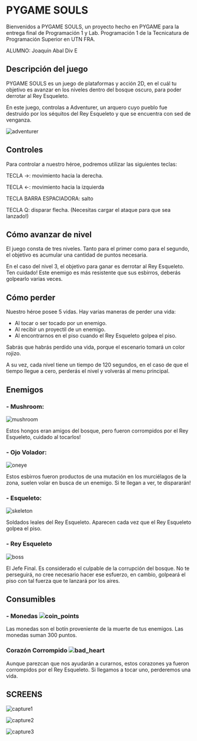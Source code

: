 # PYGAME SOULS

Bienvenidos a PYGAME SOULS, un proyecto hecho en PYGAME para la entrega final de Programación 1 y Lab. Programación 1 de la Tecnicatura de Programación Superior en UTN FRA.

ALUMNO:
Joaquín Abal
Div E

## Descripción del juego

PYGAME SOULS es un juego de plataformas y acción 2D, en el cuál tu objetivo es avanzar en los niveles dentro del bosque oscuro, para poder derrotar al Rey Esqueleto.

En este juego, controlas a Adventurer, un arquero cuyo pueblo fue destruido por los séquitos del Rey Esqueleto y que se encuentra con sed de venganza.

![adventurer](https://github.com/joaquinabal/game_py_new/assets/88854241/4a1299d2-d189-4e8b-9ac2-9c032546955d)
## Controles
Para controlar a nuestro héroe, podremos utilizar las siguientes teclas:

TECLA →: movimiento hacia la derecha.

TECLA ←: movimiento hacia la izquierda

TECLA BARRA ESPACIADORA: salto

TECLA Q: disparar flecha. (Necesitas cargar el ataque para que sea lanzado!)
## Cómo avanzar de nivel
El juego consta de tres niveles.
Tanto para el primer como para el segundo, el objetivo es acumular una cantidad de puntos necesaria.

En el caso del nivel 3, el objetivo para ganar es derrotar al Rey Esqueleto. Ten cuidado! Este enemigo es más resistente que sus esbirros, deberás golpearlo varias veces.
## Cómo perder
Nuestro héroe posee 5 vidas. Hay varias maneras de perder una vida:

- Al tocar o ser tocado por un enemigo.
- Al recibir un proyectil de un enemigo.
- Al encontrarnos en el piso cuando el Rey Esqueleto golpea el piso.

Sabrás que habrás perdido una vida, porque el escenario tomará un color rojizo.

A su vez, cada nivel tiene un tiempo de 120 segundos, en el caso de que el tiempo llegue a cero, perderás el nivel y volverás al menu principal.

## Enemigos

### - Mushroom:
![mushroom](https://github.com/joaquinabal/game_py_new/assets/88854241/fc5db7f7-f0db-4045-a318-d2a298f31326)

Estos hongos eran amigos del bosque, pero fueron corrompidos por el Rey Esqueleto, cuidado al tocarlos!

### - Ojo Volador:
![oneye](https://github.com/joaquinabal/game_py_new/assets/88854241/c862f782-a7fd-4e96-b9a6-d1032c1c2467)

Estos esbirros fueron productos de una mutación en los murciélagos de la zona, suelen volar en busca de un enemigo. Si te llegan a ver, te dispararán!

### - Esqueleto:
![skeleton](https://github.com/joaquinabal/game_py_new/assets/88854241/ad4a2341-1ea8-46b1-b51d-6673e86e8f9c)

Soldados leales del Rey Esqueleto. Aparecen cada vez que el Rey Esqueleto golpea el piso.

### - Rey Esqueleto
![boss](https://github.com/joaquinabal/game_py_new/assets/88854241/29401a77-cd2b-4192-8df6-a634e5132f68)

El Jefe Final. Es considerado el culpable de la corrupción del bosque. No te perseguirá, no cree necesario hacer ese esfuerzo, en cambio, golpeará el piso con tal fuerza que te lanzará por los aires. 
## Consumibles
### - Monedas ![coin_points](https://github.com/joaquinabal/pygame_pp1_lab_joaquin_abal/assets/88854241/4305e808-7f3c-4041-b96d-14a1a00229a5)

Las monedas son el botín proveniente de la muerte de tus enemigos. Las monedas suman 300 puntos.

### Corazón Corrompido ![bad_heart](https://github.com/joaquinabal/pygame_pp1_lab_joaquin_abal/assets/88854241/b7ede235-1f0b-4515-9e79-3fd34fdb32fd)

Aunque parezcan que nos ayudarán a curarnos, estos corazones ya fueron corrompidos por el Rey Esqueleto. Si llegamos a tocar uno, perderemos una vida.

## SCREENS

![capture1](https://github.com/joaquinabal/joaquinAbal-pygame-tp-final/assets/88854241/cbc41b49-f539-4026-93de-a936179ce483)

![capture2](https://github.com/joaquinabal/joaquinAbal-pygame-tp-final/assets/88854241/1926d559-08da-452c-9b25-2a483551a49c)

![capture3](https://github.com/joaquinabal/joaquinAbal-pygame-tp-final/assets/88854241/f6aba1cc-62ca-46ca-8a92-4d8aad860bef)




